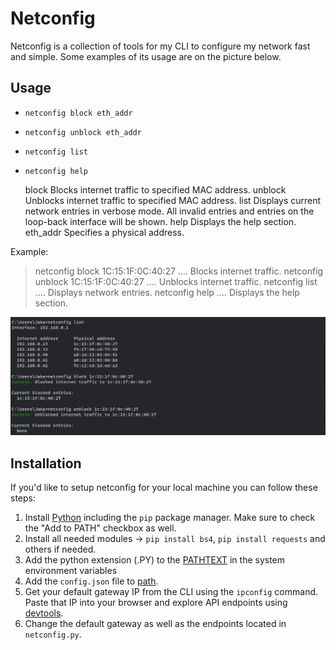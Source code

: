 # Netconfig
Netconfig is a collection of tools for my CLI to configure my network fast and simple. Some examples of its usage are on the picture below.

## Usage
- `netconfig block eth_addr`
- `netconfig unblock eth_addr`
- `netconfig list`
- `netconfig help`

  block         Blocks internet traffic to specified MAC address.
  unblock       Unblocks internet traffic to specified MAC address.
  list          Displays current network entries in verbose mode.  All invalid
                entries and entries on the loop-back interface will be shown.
  help     	Displays the help section.
  eth_addr      Specifies a physical address.

Example:
  > netconfig block 1C:15:1F:0C:40:27    .... Blocks internet traffic.
  > netconfig unblock 1C:15:1F:0C:40:27  .... Unblocks internet traffic.
  > netconfig list                       .... Displays network entries.
  > netconfig help                       .... Displays the help section.

<img src="netconfig.png">

## Installation
If you'd like to setup netconfig for your local machine you can follow these steps:

1. Install [Python](https://www.python.org/downloads/) including the `pip` package manager. Make sure to check the "Add to PATH" checkbox as well.
2. Install all needed modules -> `pip install bs4`, `pip install requests` and others if needed.
3. Add the python extension (.PY) to the [PATHTEXT](https://www.msftnext.com/what-is-the-pathext-environment-variable-in-windows-10/) in the system environment variables
4. Add the `config.json` file to [path](https://www.maketecheasier.com/what-is-the-windows-path/).
5. Get your default gateway IP from the CLI using the `ipconfig` command. Paste that IP into your browser and explore API endpoints using [devtools](https://developer.chrome.com/docs/extensions/reference/devtools_network/).
6. Change the default gateway as well as the endpoints located in `netconfig.py`.
